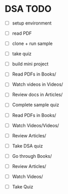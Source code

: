 # DSA TODO
- [ ] setup environment
- [ ] read PDF
- [ ] clone + run sample
- [ ] take quiz
- [ ] build mini project
- [ ] Read PDFs in Books/
- [ ] Watch videos in Videos/
- [ ] Review docs in Articles/
- [ ] Complete sample quiz

- [ ] Read PDFs in Books/
- [ ] Watch Videos/Videos/
- [ ] Review Articles/
- [ ] Take DSA quiz

- [ ] Go through Books/
- [ ] Review Articles/
- [ ] Watch Videos/
- [ ] Take Quiz
